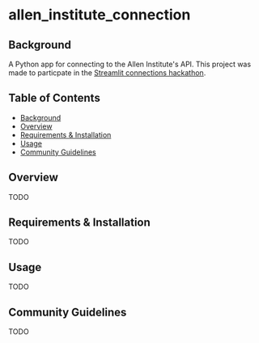 # allen_institute_connection

## Background
A Python app for connecting to the Allen Institute's API. This project was made to particpate in the [Streamlit connections hackathon](https://discuss.streamlit.io/t/connections-hackathon/47574).

## Table of Contents
- [Background](#background)
- [Overview](#overview)
- [Requirements & Installation](#requirements--installation)
- [Usage](#usage)
- [Community Guidelines](#community-guidelines)

## Overview
TODO

## Requirements & Installation
TODO

## Usage
TODO

## Community Guidelines
TODO

